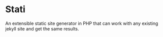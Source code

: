 
# Stati

An extensible static site generator in PHP that can work with any existing jekyll site and get the same results.

